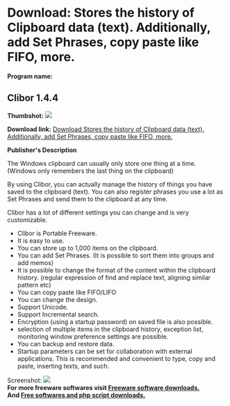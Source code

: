 # Download: Stores the history of Clipboard data (text). Additionally, add Set Phrases, copy paste like FIFO, more.

**Program name:**

## Clibor 1.4.4

  
**Thumbshot:** ![](http://www.freewarefiles.com/screenshot/clibor_md.jpg)   
  
**Download link:** [Download Stores the history of Clipboard data (text). Additionally, add Set Phrases, copy paste like FIFO, more.](http://freesoftwares.boysofts.com/Clibor_program_89959.html)  
  


**Publisher's Description**  
  


The Windows clipboard can usually only store one thing at a time. (Windows only remembers the last thing on the clipboard) 

By using Clibor, you can actually manage the history of things you have saved to the clipboard (text). You can also register phrases you use a lot as Set Phrases and send them to the clipboard at any time.

Clibor has a lot of different settings you can change and is very customizable.

  * Clibor is Portable Freeware.
  * It is easy to use.
  * You can store up to 1,000 items on the clipboard.
  * You can add Set Phrases. (It is possible to sort them into groups and add memos)
  * It is possible to change the format of the content within the clipboard history. (regular expression of find and replace text, aligning similar pattern etc)
  * You can copy paste like FIFO/LIFO
  * You can change the design.
  * Support Unicode.
  * Support Incremental search.
  * Encryption (using a startup password) on saved file is also possible.
  * selection of multiple items in the clipboard history, exception list, monitoring window preference settings are possible.
  * You can backup and restore data.
  * Startup parameters can be set for collaboration with external applications.
This is recommended and convenient to type, copy and paste, inserting texts, and such. 

  
  
Screenshot: ![](http://www.freewarefiles.com/screenshot/clibor.jpg)   
**For more freeware softwares visit [Freeware software downloads.](http://freesoftwares.boysofts.com/)**   
**And [Free softwares and php script downloads.](http://www.boysofts.com/)**
